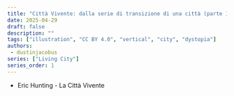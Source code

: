 ```yaml
---
title: "Città Vivente: dalla serie di transizione di una città (parte 1)"
date: 2025-04-29
draft: false
description: ""
tags: ["illustration", "CC BY 4.0", "vertical", "city", "dystopia"]
authors:
 - dustinjacobus
series: ["Living City"]
series_order: 1
---
```


- Eric Hunting - La Città Vivente
